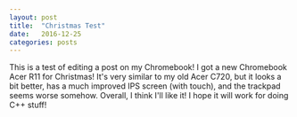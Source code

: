 ```yaml
---
layout: post
title:  "Christmas Test"
date:   2016-12-25
categories: posts
---
```


This is a test of editing a post on my Chromebook! I got a new Chromebook Acer R11 for Christmas! It's very similar to my old Acer C720, but it looks a bit better, has a much improved IPS screen (with touch), and the trackpad seems worse somehow. Overall, I think I'll like it! I hope it will work for doing C++ stuff!